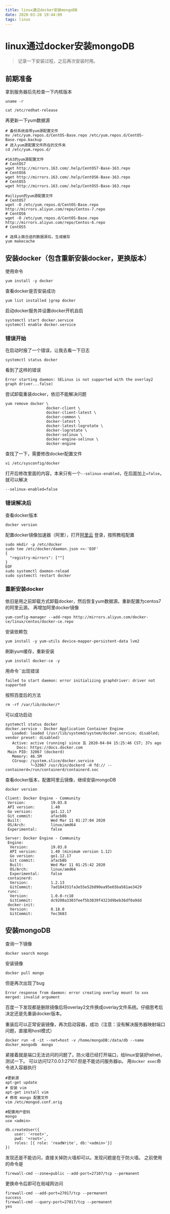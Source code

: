 ```yaml
---
title: linux通过docker安装mongoDB
date: 2020-03-28 19:44:09
tags: linux
---
```


# linux通过docker安装mongoDB
> 记录一下安装过程，之后再次安装时用。

<!--more-->

## 前期准备
拿到服务器后先检查一下内核版本
```
uname -r

cat /etc/redhat-release
```
再更新一下yum数据源
```
# 备份系统自带yum源配置文件
mv /etc/yum.repos.d/CentOS-Base.repo /etc/yum.repos.d/CentOS-Base.repo.backup
# 进入yum源配置文件所在的文件夹
cd /etc/yum.repos.d/

#163的yum源配置文件 
# CentOS7
wget http://mirrors.163.com/.help/CentOS7-Base-163.repo
# CentOS6
wget http://mirrors.163.com/.help/CentOS6-Base-163.repo
# CentOS5
wget http://mirrors.163.com/.help/CentOS5-Base-163.repo

#ailiyun的yum源配置文件
# CentOS7
wget -O /etc/yum.repos.d/CentOS-Base.repo http://mirrors.aliyun.com/repo/Centos-7.repo
# CentOS6
wget -O /etc/yum.repos.d/CentOS-Base.repo http://mirrors.aliyun.com/repo/Centos-6.repo
# CentOS5

# 选择上面合适的数据源后，生成缓存
yum makecache
```

## 安装docker（包含重新安装docker，更换版本）
使用命令
```
yum install -y docker
```

查看docker是否安装成功
```
yum list installed |grep docker
```

启动docker服务并设置docker开机自启
```
systemctl start docker.service
systemctl enable docker.service
```
### 错误开始
在启动时报了一个错误，让我去看一下日志
```
systemctl status docker
```
看到了这样的错误
```
Error starting daemon: SELinux is not supported with the overlay2 graph driver...false)
```
尝试卸载重装docker，依旧不能解决问题
```
yum remove docker \
                  docker-client \
                  docker-client-latest \
                  docker-common \
                  docker-latest \
                  docker-latest-logrotate \
                  docker-logrotate \
                  docker-selinux \
                  docker-engine-selinux \
                  docker-engine
```
查找了一下，需要修改docker配置文件
```
vi /etc/sysconfig/docker
```
打开后修改里面的内容，本来只有一个`--selinux-enabled`，在后面加上`=false`，就可以解决
```
--selinux-enabled=false
```
### 错误解决后
查看docker版本
```
docker version
```
配置docker镜像加速器（阿里），打开[阿里云](https://cr.console.aliyun.com/cn-hangzhou/instances/mirrors?accounttraceid=fd4b2b1718054019ba8f49c3dcc68f62byrh) 登录，按照教程配置
```
sudo mkdir -p /etc/docker
sudo tee /etc/docker/daemon.json <<-'EOF'
{
  "registry-mirrors": [""]
}
EOF
sudo systemctl daemon-reload
sudo systemctl restart docker
```

### 重新安装docker
依旧是用之前卸载方式卸载docker，然后恢复yum数据源。重新配置为centos7的阿里云源。
再增加阿里docker镜像
```
yum-config-manager --add-repo http://mirrors.aliyun.com/docker-ce/linux/centos/docker-ce.repo
```
安装依赖包
```
yum install -y yum-utils device-mapper-persistent-data lvm2
```
刷新yum缓存，重新安装
```
yum install docker-ce -y
```
用命令``出现错误
```
failed to start daemon: error initializing graphdriver: driver not supported
```
按照百度后的方法
```
rm -rf /var/lib/docker/*
```
可以成功启动
```
systemctl status docker
docker.service - Docker Application Container Engine
   Loaded: loaded (/usr/lib/systemd/system/docker.service; disabled; vendor preset: disabled)
   Active: active (running) since 五 2020-04-04 15:25:46 CST; 37s ago
     Docs: https://docs.docker.com
 Main PID: 32067 (dockerd)
   Memory: 46.5M
   CGroup: /system.slice/docker.service
           └─32067 /usr/bin/dockerd -H fd:// --containerd=/run/containerd/containerd.soc
```
查看docker版本，配置阿里云镜像，继续安装mongoDB
```
docker version

Client: Docker Engine - Community
 Version:           19.03.8
 API version:       1.40
 Go version:        go1.12.17
 Git commit:        afacb8b
 Built:             Wed Mar 11 01:27:04 2020
 OS/Arch:           linux/amd64
 Experimental:      false

Server: Docker Engine - Community
 Engine:
  Version:          19.03.8
  API version:      1.40 (minimum version 1.12)
  Go version:       go1.12.17
  Git commit:       afacb8b
  Built:            Wed Mar 11 01:25:42 2020
  OS/Arch:          linux/amd64
  Experimental:     false
 containerd:
  Version:          1.2.13
  GitCommit:        7ad184331fa3e55e52b890ea95e65ba581ae3429
 runc:
  Version:          1.0.0-rc10
  GitCommit:        dc9208a3303feef5b3839f4323d9beb36df0a9dd
 docker-init:
  Version:          0.18.0
  GitCommit:        fec3683

```

## 安装mongoDB
查询一下镜像
```
docker search mongo
```
安装镜像
```
docker pull mongo
```
但是再次出现了bug
```
Error response from daemon: error creating overlay mount to xxx merged: invalid argument
```
百度一下发现都是删除镜像后将overlay2文件换成overlay文件系统。仔细思考后决定还是先重装docker版本。

重装后可以正常安装镜像，再次启动容器，成功（注意：没有解决服务器映射端口问题，直接用host模式）
```
docker run -d -it --net=host -v /home/mongoDB:/data/db --name docker_mongodb  mongo
```
紧接着就是端口无法访问的问题了。防火墙已经打开端口，给linux安装好telnet，测试一下。
可以访问127.0.0.1:27107.但是不能访问服务器ip。
用`docker exec`命令进入容器执行
```
#更新源
apt-get update
# 安装 vim
apt-get install vim
# 修改 mongo 配置文件
vim /etc/mongod.conf.orig

#配置用户密码
mongo
use <admin>

db.createUser({
    user: '<root>',
    pwd: '<root>',
    roles: [{ role: 'readWrite', db:'<admin>'}]
})
```
发现还是不能访问，直接关掉防火墙却可以。发现问题是在于防火墙。
之前使用的命令是
```
firewall-cmd --zone=public --add-port=27107/tcp --permanent
```

更换命令后即可在局域网访问
```
firewall-cmd --add-port=27017/tcp --permanent
success
firewall-cmd --query-port=27017/tcp --permanent
yes
```


